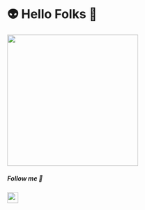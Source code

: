 # 👽 Hello Folks  🖖

<img src="https://media.giphy.com/media/dKVvUk2oH8x2g/giphy.gif" width="300px"/>

##### Follow me 🤖
<img src="https://www.flaticon.es/svg/static/icons/svg/60/60580.svg" width="25"/>
